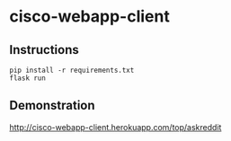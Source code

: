 # cisco-webapp-client

## Instructions

```
pip install -r requirements.txt
flask run
```

## Demonstration

http://cisco-webapp-client.herokuapp.com/top/askreddit
